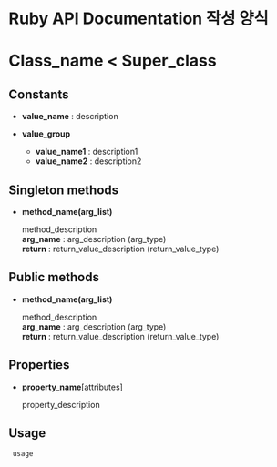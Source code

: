 Ruby API Documentation 작성 양식
====



Class_name  <  Super_class
====

Constants
----
* __value_name__ : description

* __value_group__
  * __value_name1__ : description1
  * __value_name2__ : description2
  
Singleton methods
----
* __method_name(arg_list)__

  method_description<br>
  __arg_name__ : arg_description (arg_type)<br>
  __return__ : return_value_description (return_value_type)

Public methods
----
* __method_name(arg_list)__

  method_description<br>
  __arg_name__ : arg_description (arg_type)<br>
  __return__ : return_value_description (return_value_type)


Properties
----
* __property_name__[attributes]
  
  property_description


Usage
----
```Ruby
 usage
```
